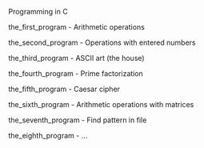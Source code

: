 Programming in C


the_first_program -  Arithmetic operations

the_second_program - Operations with entered numbers

the_third_program - ASCII art (the house)

the_fourth_program - Prime factorization

the_fifth_program - Caesar cipher

the_sixth_program - Arithmetic operations with matrices

the_seventh_program - Find pattern in file

the_eighth_program - ...
